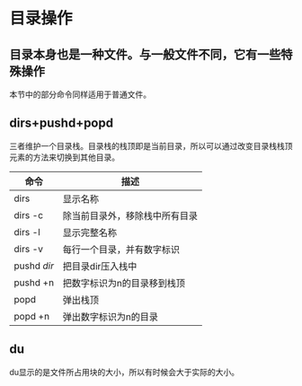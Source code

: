 目录操作
========
目录本身也是一种文件。与一般文件不同，它有一些特殊操作
---------------------
本节中的部分命令同样适用于普通文件。
## dirs+pushd+popd
三者维护一个目录栈。目录栈的栈顶即是当前目录，所以可以通过改变目录栈栈顶元素的方法来切换到其他目录。    

|命令|描述|
|----|----|
|dirs|显示名称|
|dirs -c|除当前目录外，移除栈中所有目录|
|dirs -l|显示完整名称|
|dirs -v|每行一个目录，并有数字标识|
|pushd *dir*|把目录dir压入栈中|
|pushd +n|把数字标识为n的目录移到栈顶|
|popd|弹出栈顶|
|popd +n|弹出数字标识为n的目录|
## du
du显示的是文件所占用块的大小，所以有时候会大于实际的大小。
